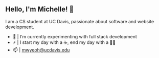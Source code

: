 ## Hello, I'm Michelle! 👋
I am a CS student at UC Davis, passionate about software and website development.
- 🔭 | I’m currently experimenting with full stack development
- ⚡ | I start my day with a ☕, end my day with a 🏃‍♀️
- 📫 | mwyeoh@ucdavis.edu
<!--
**michelleyeoh/michelleyeoh** is a ✨ _special_ ✨ repository because its `README.md` (this file) appears on your GitHub profile.

Here are some ideas to get you started:

- 🔭 I’m currently working on ...
- 🌱 I’m currently learning ...
- 👯 I’m looking to collaborate on ...
- 🤔 I’m looking for help with ...
- 💬 Ask me about ...
- 📫 How to reach me: ...
- 😄 Pronouns: ...
- ⚡ Fun fact: ...
-->
